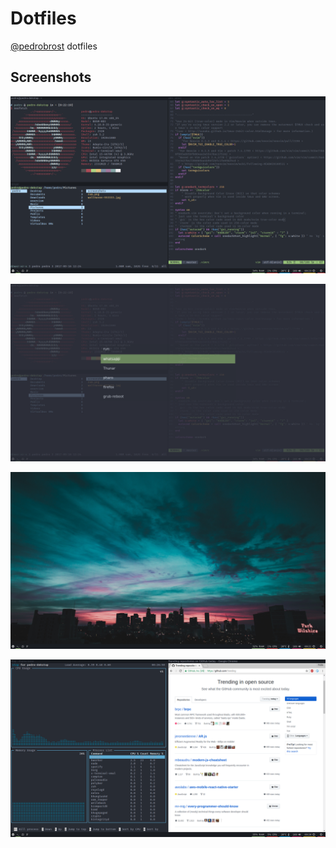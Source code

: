 # Dotfiles

[@pedrobrost](https://github.com/pedrobrost) dotfiles

## Screenshots

![neofetch, ranger, vimrc](https://github.com/pedrobrost/dotfiles/blob/master/screenshots/20170921_002303.png?raw=true "neofetch, ranger and vim")

![rofi](https://github.com/pedrobrost/dotfiles/blob/master/screenshots/20170921_002326.png?raw=true "rofi")

![home](https://raw.githubusercontent.com/pedrobrost/dotfiles/master/screenshots/20170921_002148.png "home")

![github, vtop](https://github.com/pedrobrost/dotfiles/blob/master/screenshots/20170921_002651.png?raw=true "github and vtop")

